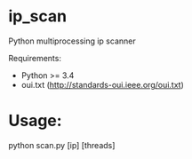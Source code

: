# ip_scan
Python multiprocessing ip scanner

Requirements:
- Python >= 3.4
- oui.txt (http://standards-oui.ieee.org/oui.txt)

# Usage:
python scan.py [ip] [threads]
